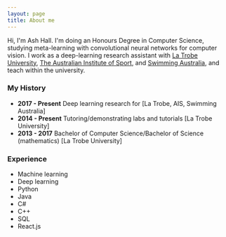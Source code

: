 ```yaml
---
layout: page
title: About me
---
```


Hi, I'm Ash Hall. I'm doing an Honours Degree in Computer Science, studying meta-learning with convolutional neural networks for computer vision.
I work as a deep-learning research assistant with [La Trobe University](https://www.latrobe.edu.au/), [The Australian Institute of Sport](https://www.ausport.gov.au/ais), and [Swimming Australia](https://www.swimming.org.au/home.aspx), and teach within the university.


### My History

- __2017 - Present__ Deep learning research for [La Trobe, AIS, Swimming Australia]
- __2014 - Present__ Tutoring/demonstrating labs and tutorials [La Trobe University]
- __2013 - 2017__ Bachelor of Computer Science/Bachelor of Science (mathematics) [La Trobe University]

### Experience
- Machine learning
- Deep learning
- Python
- Java
- C#
- C++
- SQL
- React.js
